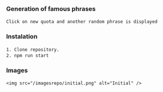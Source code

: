### Generation of famous phrases

    Click on new quota and another random phrase is displayed

### Instalation

    1. Clone repository.
    2. npm run start

### Images

    <img src="/imagesrepo/initial.png" alt="Initial" />

